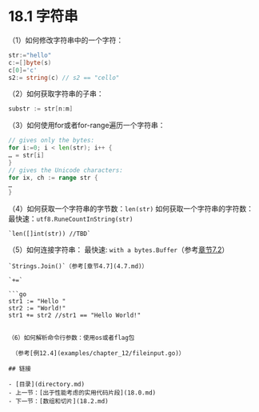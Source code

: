 # 18.1 字符串

（1）如何修改字符串中的一个字符：

```go
str:="hello"
c:=[]byte(s)
c[0]='c'
s2:= string(c) // s2 == "cello"
```

（2）如何获取字符串的子串：

```go
substr := str[n:m]
```

（3）如何使用for或者for-range遍历一个字符串：

```go
// gives only the bytes:
for i:=0; i < len(str); i++ {
… = str[i]
}
// gives the Unicode characters:
for ix, ch := range str {
…
}
```

（4）如何获取一个字符串的字节数：`len(str)`
    如何获取一个字符串的字符数：
    最快速：`utf8.RuneCountInString(str)`
    
    `len([]int(str)) //TBD`

（5）如何连接字符串：
    最快速: `with a bytes.Buffer`（参考[章节7.2](7.2.md)）

    `Strings.Join()`（参考[章节4.7](4.7.md)）
    
    `+=`

    ```go
    str1 := "Hello " 
    str2 := "World!"
    str1 += str2 //str1 == "Hello World!"
   ```

（6）如何解析命令行参数：使用os或者flag包

    （参考[例12.4](examples/chapter_12/fileinput.go)）

## 链接

- [目录](directory.md)
- 上一节：[出于性能考虑的实用代码片段](18.0.md)
- 下一节：[数组和切片](18.2.md)